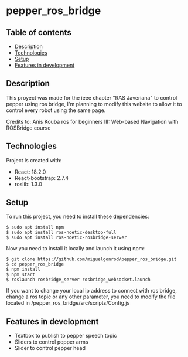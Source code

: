 # pepper_ros_bridge

## Table of contents
* [Description](#description)
* [Technologies](#technologies)
* [Setup](#setup)
* [Features in development](#features_in_development)

## Description
This proyect was made for the ieee chapter "RAS Javeriana" to control pepper using ros bridge, I'm planning to modify this website to allow it to control every robot using the same page.

Credits to: Anis Kouba ros for beginners III: Web-based Navigation with ROSBridge course

## Technologies
Project is created with:
* React: 18.2.0
* React-bootstrap: 2.7.4
* roslib: 1.3.0

## Setup
To run this project, you need to install these dependencies:
```
$ sudo apt install npm
$ sudo apt install ros-noetic-desktop-full
$ sudo apt install ros-noetic-rosbridge-server
```

Now you need to install it locally and launch it using npm:
```
$ git clone https://github.com/miguelgonrod/pepper_ros_bridge.git
$ cd pepper_ros_bridge
$ npm install
$ npm start
$ roslaunch rosbridge_server rosbridge_websocket.launch
```

If you want to change your local ip address to connect with ros bridge, change a ros topic or any other parameter, you need to modify the file located in /pepper_ros_bridge/src/scripts/Config.js

## Features in development
* Textbox to publish to pepper speech topic
* Sliders to control pepper arms
* Slider to control pepper head
